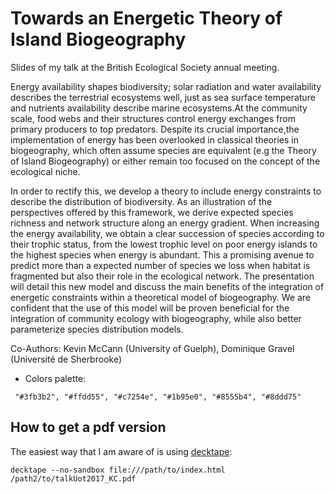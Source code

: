 # Towards an Energetic Theory of Island Biogeography

Slides of my talk at the British Ecological Society annual meeting.

Energy availability shapes biodiversity; solar radiation and water availability describes the terrestrial ecosystems well, just as sea surface temperature and nutrients availability describe marine ecosystems.At the community scale, food webs and their structures control energy exchanges from primary producers to top predators. Despite its crucial importance,the implementation of energy has been overlooked in classical theories in biogeography, which often assume species are equivalent (e.g the Theory of Island Biogeography) or either remain too focused on the concept of the ecological niche.


In order to rectify this, we develop a theory to include energy constraints to describe the distribution of biodiversity. As an illustration of the perspectives offered by this framework, we derive expected species richness and network structure along an energy gradient. When increasing the energy availability, we obtain a clear succession of species according to their trophic status, from the lowest trophic level on poor energy islands to the highest species when energy is abundant. This a promising avenue to predict more than a expected number of species we loss when habitat is fragmented but also their role in the ecological network. The presentation will detail this new model and discuss the main benefits of the integration of energetic constraints within a theoretical model of biogeography. We are confident that the use of this model will be proven beneficial for the integration of community ecology with biogeography, while also better parameterize species distribution models.

Co-Authors: Kevin McCann (University of Guelph), Dominique Gravel (Université de Sherbrooke)


- Colors palette:

```
 "#3fb3b2", "#ffdd55", "#c7254e", "#1b95e0", "#8555b4", "#8ddd75"
```


## How to get a pdf version

The easiest way that I am aware of is using [decktape](https://github.com/astefanutti/decktape):

```
decktape --no-sandbox file:///path/to/index.html /path2/to/talkUot2017_KC.pdf
```
